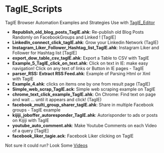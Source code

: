 # TagIE_Scripts
TagIE Browser Automation Examples and Strategies
Use with <a href="https://github.com/adegard/TagIE.ahk/">TagIE_Editor</a>


<ul>
<li><b>Republish_old_blog_posts_TagIE.ahk</b>: Re-publish old Blog Posts Randomly on FacebookGroups and Linked ! [TagIE]</li>
<li><b>LinkedIn_connect_click_tagIE.ahk</b>: Grow your Linkedin Network (TagIE)</li>
<li><b>Instagram_Liker_Follower_Hashtag_list_TagIE.ahk</b>: Instagram Liker and Follower for Hashtag list [TagIE]</li>
<li><b>export_dow_table_csv_tagIE.ahk</b>: Export a Table to CSV with TagIE</li>
<li><b>Example_5_TagIE_click_on_text.ahk</b>: Click on text in IE: make easy navigation! Click on any text of links or Button in IE pages - TagIE</li>
<li><b>parser_RSS: Extract RSS Feed.ahk</b>: Example of Parsing Html or Xml with TagIE</li>
<li><b>Example_4.ahk</b>: clicks on items one by one from result page (TagIE)</li>
<li><b>Simple_web_scrap_TagIE.ack</b>: Simple web scraping example on TagIE</li>
<li><b>chrome_text_click_example_TagIE.ahk</b>: On Chrome: Find text on page and wait ... until it appears and click! (TagIE)</li>
<li><b>facebook_multi_group_sharer_tagIE.ahk</b>: Share in multiple Facebook groups - TagIE example</li>
<li><b>kijiji_joboffer_autoresponder_TagIE.ahk</b>: Autorisponder to ads or posts on Kijiji with TagIE</li>
<li><b>youtube_auto_comment.ahk</b>: Make Youtube Comments on each Video of a query [TagIE]</li>
<li><b>facebook_liker_tagie.ack</b>: Facebook Liker clicking on TagIE</li>
</ul>  


Not sure it could run? Look Some <a href="https://www.youtube.com/channel/UCj_yWYv_K-WJ4PARgEzP07Q/videos" rel="nofollow">Videos</a>
